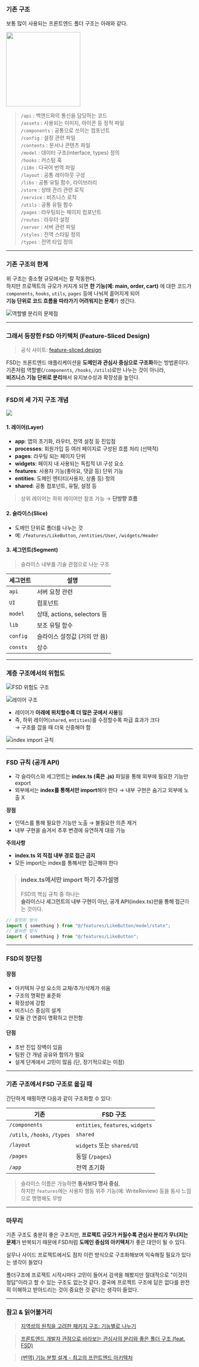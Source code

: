 ### 기존 구조

보통 많이 사용되는 프론트엔드 폴더 구조는 아래와 같다.

<img src="https://velog.velcdn.com/images/teo/post/367c59ae-7a1c-47bc-888a-e07d17845b2d/image.png" width="200" />

> `/api` : 백엔드와의 통신을 담당하는 코드  
> `/assets` : 사용되는 이미지, 아이콘 등 정적 파일  
> `/components` : 공통으로 쓰이는 컴포넌트  
> `/config` : 설정 관련 파일  
> `/contents` : 문서나 콘텐츠 파일  
> `/model` : 데이터 구조(interface, types) 정의  
> `/hooks` : 커스텀 훅  
> `/i18n` : 다국어 번역 파일  
> `/layout` : 공통 레이아웃 구성  
> `/libs` : 공통 유틸 함수, 라이브러리  
> `/store` : 상태 관리 관련 로직  
> `/service` : 비즈니스 로직  
> `/utils` : 공통 유틸 함수  
> `/pages` : 라우팅되는 페이지 컴포넌트  
> `/routes` : 라우터 설정  
> `/server` : 서버 관련 파일  
> `/styles` : 전역 스타일 정의  
> `/types` : 전역 타입 정의

---

### 기존 구조의 한계

위 구조는 중소형 규모에서는 잘 작동한다.  
하지만 프로젝트의 규모가 커지게 되면 **한 기능(예: main, order, cart)** 에 대한 코드가  
`components`, `hooks`, `utils`, `pages` 등에 나눠져 흩어지게 되어  
**기능 단위로 코드 흐름을 따라가기 어려워지는 문제**가 생긴다.

![역할별 분리의 문제점](https://velog.velcdn.com/images/teo/post/d8ed3101-76f5-40fb-b212-d30b125b6dc8/image.png)

---

### 그래서 등장한 FSD 아키텍처 (Feature-Sliced Design)

> 공식 사이트: [feature-sliced.design](https://feature-sliced.design)

FSD는 프론트엔드 애플리케이션을 **도메인과 관심사 중심으로 구조화**하는 방법론이다.  
기존처럼 역할별(`/components`, `/hooks`, `/utils`)로만 나누는 것이 아니라,  
**비즈니스 기능 단위로 분리**해서 유지보수성과 확장성을 높인다.

---

### FSD의 세 가지 구조 개념

![](https://velog.velcdn.com/images/givpro22/post/d671725a-325d-491f-ad4d-a8ce830aef35/image.png)

#### 1. 레이어(Layer)

- **app**: 앱의 초기화, 라우터, 전역 설정 등 진입점
- **processes**: 회원가입 등 여러 페이지로 구성된 흐름 처리 (선택적)
- **pages**: 라우팅 되는 페이지 단위
- **widgets**: 페이지 내 사용되는 독립적 UI 구성 요소
- **features**: 사용자 기능(좋아요, 댓글 등) 단위 기능
- **entities**: 도메인 엔티티(사용자, 상품 등) 정의
- **shared**: 공통 컴포넌트, 유틸, 설정 등

> 상위 레이어는 하위 레이어만 참조 가능 → **단방향 흐름**

#### 2. 슬라이스(Slice)

- 도메인 단위로 폴더를 나누는 것
- 예: `/features/LikeButton`, `/entities/User`, `/widgets/Header`

#### 3. 세그먼트(Segment)

> 슬라이스 내부를 기술 관점으로 나눈 구조

| 세그먼트 | 설명                         |
| -------- | ---------------------------- |
| `api`    | 서버 요청 관련               |
| `UI`     | 컴포넌트                     |
| `model`  | 상태, actions, selectors 등  |
| `lib`    | 보조 유틸 함수               |
| `config` | 슬라이스 설정값 (거의 안 씀) |
| `consts` | 상수                         |

---

### 계층 구조에서의 위험도

![FSD 위험도 구조](https://velog.velcdn.com/images/givpro22/post/27de102d-5993-41fe-8d87-08168513b3f8/image.png)

![레이어 구조](https://velog.velcdn.com/images/givpro22/post/68ccf5fc-0079-4370-a3e7-a995f954ad93/image.png)

- 레이어가 **아래에 위치할수록 더 많은 곳에서 사용**됨
- 즉, 하위 레이어(`shared`, `entities`)를 수정할수록 파급 효과가 크다  
  → 구조를 잡을 때 더욱 신중해야 함

![index import 규칙](https://velog.velcdn.com/images/givpro22/post/b1cede12-74f8-4901-b47b-d641f0f2ff7d/image.png)

---

### FSD 규칙 (공개 API)

- 각 슬라이스와 세그먼트는 **index.ts (혹은 .js)** 파일을 통해 외부에 필요한 기능만 export
- 외부에서는 **index를 통해서만 import**해야 한다 → 내부 구현은 숨기고 외부에 노출 X

**장점**

- 인덱스를 통해 필요한 기능만 노출 → 불필요한 의존 제거
- 내부 구현을 숨겨서 추후 변경에 유연하게 대응 가능

**주의사항**

- **index.ts 외 직접 내부 경로 접근 금지**
- 모든 import는 index를 통해서만 접근해야 한다

> ### index.ts에서만 import 하기 추가설명
>
> FSD의 핵심 규칙 중 하나는  
> **슬라이스나 세그먼트의 내부 구현이 아닌, 공개 API(index.ts)만을 통해 접근**하는 것이다.

```ts
// 잘못된 방식
import { something } from "@/features/LikeButton/model/state";
// 올바른 방식
import { something } from "@/features/LikeButton";
```

---

### FSD의 장단점

#### 장점

- 아키텍처 구성 요소의 교체/추가/삭제가 쉬움
- 구조의 명확한 표준화
- 확장성에 강함
- 비즈니스 중심의 설계
- 모듈 간 연결이 명확하고 안전함

#### 단점

- 초반 진입 장벽이 있음
- 팀원 간 개념 공유와 합의가 필요
- 설계 단계에서 고민이 많음 (단, 장기적으로는 이점)

---

### 기존 구조에서 FSD 구조로 옮길 때

간단하게 매핑하면 다음과 같이 구조화할 수 있다:

| 기존                         | FSD 구조                          |
| ---------------------------- | --------------------------------- |
| `/components`                | `entities`, `features`, `widgets` |
| `/utils`, `/hooks`, `/types` | `shared`                          |
| `/layout`                    | `widgets` 또는 `shared/UI`        |
| `/pages`                     | 동일 (`/pages`)                   |
| `/app`                       | 전역 초기화                       |

> 슬라이스 이름은 가능하면 **동사보다 명사 중심**,  
> 하지만 `features`에는 사용자 행동 위주 기능(예: WriteReview) 등을 동사 느낌으로 명명해도 무방

---

### 마무리

기존 구조도 충분히 좋은 구조지만, **프로젝트 규모가 커질수록 관심사 분리가 무너지는 문제**가 반복되기 때문에 FSD처럼 **도메인 중심의 아키텍처**가 좋은 대안이 될 수 있다.

실무나 사이드 프로젝트에서도 점차 이런 방식으로 구조화해보며 익숙해질 필요가 있다는 생각이 들었다

폴더구조에 프로젝트 시작시마다 고민이 들어서 검색을 해봤지만 절대적으로 "이것이 정답"이라고 할 수 있는 구조도 없는것 같다. 결국에 프로젝트 구조에 답은 없다를 완전히 이해하고 받아드리는 것이 중요한 것 같다는 생각이 들었다.

---

### 참고 & 읽어볼거리

> [지역성의 원칙을 고려한 패키지 구조: 기능별로 나누기](https://ahnheejong.name/articles/package-structure-with-the-principal-of-locality-in-mind)

> [프론트엔드 개발자 관점으로 바라보는 관심사의 분리와 좋은 폴더 구조 (feat. FSD)](https://velog.io/@teo/separation-of-concerns-of-frontend)

> [(번역) 기능 분할 설계 - 최고의 프런트엔드 아키텍처](https://emewjin.github.io/feature-sliced-design/?utm_source=substack&utm_medium=email)
